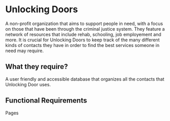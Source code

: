 # Unlocking Doors
A non-profit organization that aims to support people in need, with a focus on those that have been through the criminal justice system. They feature a network of resources that include rehab, schooling, job employement and more. It is crucial for Unlocking Doors to keep track of the many different kinds of contacts they have in order to find the best services someone in need may require.

## What they require?
A user friendly and accessible database that organizes all the contacts that Unlocking Door uses.

## Functional Requirements

Pages


